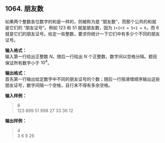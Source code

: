 ﻿## 1064. 朋友数
如果两个整数各位数字的和是一样的，则被称为是 “朋友数”，而那个公共的和就是它们的 “朋友证号”。例如 123 和 51 就是朋友数，因为 `1+2+3 = 5+1 = 6`，而 6 就是它们的朋友证号。给定一些整数，要求你统计一下它们中有多少个不同的朋友证号。

**输入格式：**  
输入第一行给出正整数 $N$。随后一行给出 $N$ 个正整数，数字间以空格分隔。题目保证所有数字小于 $10^4$。

**输出格式：**  
首先第一行输出给定数字中不同的朋友证号的个数；随后一行按递增顺序输出这些朋友证号，数字间隔一个空格，且行末不得有多余空格。

**输入样例：**
>8  
123 899 51 998 27 33 36 12  

**输出样例：**
>4  
3 6 9 26  
